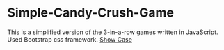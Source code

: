 # Simple-Candy-Crush-Game


This is a simplified version of the 3-in-a-row games written in JavaScript.
Used Bootstrap css framework.
[Show Case](games.sunspaces.org/SimpleCandyCrush/index.html)
